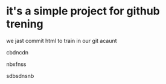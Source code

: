 # it's a simple project for github trening


we jast commit html to train in our git acaunt


cbdncdn


nbxfnss


sdbsdnsnb